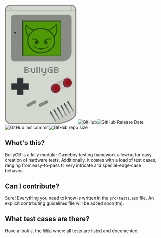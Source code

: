 ![logo](./logo.png) ![GitHub](https://img.shields.io/github/license/Hacktix/BullyGB?style=for-the-badge)![GitHub Release Date](https://img.shields.io/github/release-date/Hacktix/BullyGB?label=Latest%20Release&style=for-the-badge)![GitHub last commit](https://img.shields.io/github/last-commit/Hacktix/BullyGB?style=for-the-badge)![GitHub repo size](https://img.shields.io/github/repo-size/Hacktix/BullyGB?style=for-the-badge)

## What's this?

BullyGB is a fully modular Gameboy testing framework allowing for easy creation of hardware tests. Additionally, it comes with a load of test cases, ranging from easy-to-pass to very intricate and special-edge-case behavior.

## Can I contribute?

Sure! Everything you need to know is written in the `src/tests.asm` file. An explicit contributing guidelines file will be added soon(tm).

## What test cases are there?

Have a look at the [Wiki](https://github.com/Hacktix/BullyGB/wiki) where all tests are listed and documented.